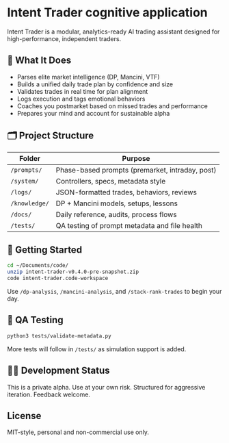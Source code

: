 # Intent Trader cognitive application

Intent Trader is a modular, analytics-ready AI trading assistant designed for high-performance, independent traders.

## 🔧 What It Does
- Parses elite market intelligence (DP, Mancini, VTF)
- Builds a unified daily trade plan by confidence and size
- Validates trades in real time for plan alignment
- Logs execution and tags emotional behaviors
- Coaches you postmarket based on missed trades and performance
- Prepares your mind and account for sustainable alpha

## 🗂️ Project Structure

| Folder         | Purpose                                          |
|----------------|--------------------------------------------------|
| `/prompts/`    | Phase-based prompts (premarket, intraday, post) |
| `/system/`     | Controllers, specs, metadata style               |
| `/logs/`       | JSON-formatted trades, behaviors, reviews        |
| `/knowledge/`  | DP + Mancini models, setups, lessons             |
| `/docs/`       | Daily reference, audits, process flows           |
| `/tests/`      | QA testing of prompt metadata and file health    |

## 🚀 Getting Started

```bash
cd ~/Documents/code/
unzip intent-trader-v0.4.0-pre-snapshot.zip
code intent-trader.code-workspace
```

Use `/dp-analysis`, `/mancini-analysis`, and `/stack-rank-trades` to begin your day.

## 🧪 QA Testing

```bash
python3 tests/validate-metadata.py
```

More tests will follow in `/tests/` as simulation support is added.

## 👨‍💻 Development Status
This is a private alpha. Use at your own risk. Structured for aggressive iteration. Feedback welcome.

## License
MIT-style, personal and non-commercial use only.
